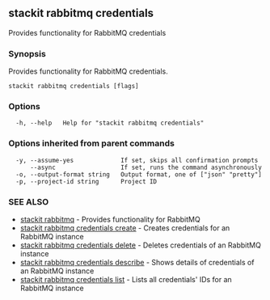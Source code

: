 ## stackit rabbitmq credentials

Provides functionality for RabbitMQ credentials

### Synopsis

Provides functionality for RabbitMQ credentials.

```
stackit rabbitmq credentials [flags]
```

### Options

```
  -h, --help   Help for "stackit rabbitmq credentials"
```

### Options inherited from parent commands

```
  -y, --assume-yes             If set, skips all confirmation prompts
      --async                  If set, runs the command asynchronously
  -o, --output-format string   Output format, one of ["json" "pretty"]
  -p, --project-id string      Project ID
```

### SEE ALSO

* [stackit rabbitmq](./stackit_rabbitmq.md)	 - Provides functionality for RabbitMQ
* [stackit rabbitmq credentials create](./stackit_rabbitmq_credentials_create.md)	 - Creates credentials for an RabbitMQ instance
* [stackit rabbitmq credentials delete](./stackit_rabbitmq_credentials_delete.md)	 - Deletes credentials of an RabbitMQ instance
* [stackit rabbitmq credentials describe](./stackit_rabbitmq_credentials_describe.md)	 - Shows details of credentials of an RabbitMQ instance
* [stackit rabbitmq credentials list](./stackit_rabbitmq_credentials_list.md)	 - Lists all credentials' IDs for an RabbitMQ instance


